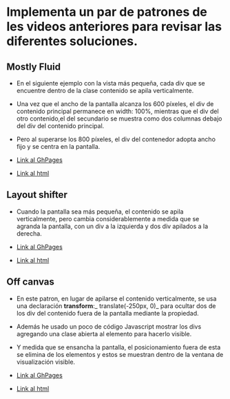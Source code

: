 # Implementa un par de patrones de les videos anteriores para revisar las diferentes soluciones.

## Mostly Fluid

* En el siguiente ejemplo con la vista más pequeña, cada div que se encuentre dentro de la clase contenido se apila verticalmente.
* Una vez que el ancho de la pantalla alcanza los 600 píxeles, el div de contenido principal permanece en width: 100%, mientras que el div del otro contenido,el del secundario se muestra como dos columnas debajo del div del contenido principal.
* Pero  al superarse los 800 píxeles, el div del contenedor adopta ancho fijo y se centra en la pantalla.

* [Link al GhPages](https://alexzarazuaa.github.io/web-interface-design/Unidad9.0/rwd.02/index.html)

* [Link al html](./Mostly_fluid/index.html)

## Layout shifter
* Cuando la pantalla sea más pequeña, el contenido se apila verticalmente, pero cambia considerablemente a medida que se agranda la pantalla, con un div a la izquierda y dos div apilados a la derecha.

* [Link al GhPages]()

* [Link al html](./Layout_Shifter/index.html)


## Off canvas

* En este patron, en lugar de apilarse el contenido verticalmente, se usa una declaración **transform**:_ translate(-250px, 0)_ para ocultar dos de los div del contenido fuera de la pantalla mediante la propiedad. 

* Además he usado un poco de código Javascript mostrar los divs agregando una clase abierta al elemento para hacerlo visible. 
* Y medida que se ensancha la pantalla, el posicionamiento fuera de esta se elimina de los elementos y estos se muestran dentro de la ventana de visualización visible.


* [Link al GhPages](https://alexzarazuaa.github.io/web-interface-design/Unidad9.0/rwd.02/OffCanvas/index.html)

* [Link al html](./OffCanvas/index.html)

